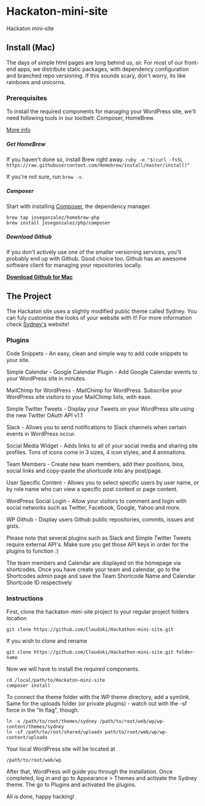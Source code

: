 # Hackaton-mini-site
Hackaton mini-site


## Install (Mac)
The days of simple html pages are long behind us, sir. For most of our front-end apps, we distribute static packages, with dependency configuration and branched repo versioning. If this sounds scary, don't worry, its like rainbows and unicorns.

### Prerequisites
To install the required components for managing your WordPress site, 
we'll need following tools in our toolbelt: Composer, HomeBrew.

[More info](http://blog.cloudoki.com/set-up-your-local-battleground/)

##### Get HomeBrew
If you haven't done so, install Brew right away.
```ruby -e "$(curl -fsSL https://raw.githubusercontent.com/Homebrew/install/master/install)"```

If you're not sure, run `brew -v`.


##### Composer
Start with installing [Composer](https://getcomposer.org/), the dependency manager.

```
brew tap josegonzalez/homebrew-php
brew install josegonzalez/php/composer
```

##### Download Github
If you don't actively use one of the smaller versioning services, you'll probably end up with Github. Good choice too.
Github has an awesome software client for managing your repositories locally.

**[Download Github for Mac](https://mac.github.com/)**


## The Project

The Hackaton site uses a slightly modified public theme called Sydney. You can fuly customise the looks of your website with it!
For more information check [Sydney's](http://athemes.com/theme/sydney/) website!

### Plugins

Code Snippets - An easy, clean and simple way to add code snippets to your site.

Simple Calendar - Google Calendar Plugin - Add Google Calendar events to your WordPress site in minutes. 

MailChimp for WordPress - MailChimp for WordPress. Subscribe your WordPress site visitors to your MailChimp lists, with ease.

Simple Twitter Tweets - Display your Tweets on your WordPress site using the new Twitter OAuth API v1.1

Slack - Allows you to send notifications to Slack channels when certain events in WordPress occur.

Social Media Widget - Adds links to all of your social media and sharing site profiles. Tons of icons come in 3 sizes, 4 icon styles, and 4 animations.

Team Members - Create new team members, add their positions, bios, social links and copy-paste the shortcode into any post/page. 

User Specific Content - Allows you to select specific users by user name, or by role name who can view a specific post content or page content.

WordPress Social Login - Allow your visitors to comment and login with social networks such as Twitter, Facebook, Google, Yahoo and more.

WP Github - Display users Github public repositories, commits, issues and gists.

Please note that several plugins such as Slack and Simple Twitter Tweets require external API's. Make sure you get those API keys in order for the plugins to function :)


The team members and Calendar are displayed on the homepage via shortcodes. Once you have create your team and calendar, go to the Shortcodes admin page and save the Team Shortcode Name and Calendar Shortcode ID respectively


### Instructions

First, clone the hackaton-mini-site project to your regular project folders location

```
git clone https://github.com/Cloudoki/Hackathon-mini-site.git
```

If you wish to clone and rename

```
git clone https://github.com/Cloudoki/Hackathon-mini-site.git folder-name
```


Now we will have to install the required components.

```
cd /local/path/to/Hackaton-mini-site
composer install
```

To connect the theme folder with the WP theme directory, add a symlink. Same for the uploads folder (or private plugins) - watch out with the -sf force in the "ln flag", though.

```
ln -s /path/to/root/themes/sydney /path/to/root/web/wp/wp-content/themes/sydney 
ln -sf /path/to/root/shared/uploads path/to/root/web/wp/wp-content/uploads 
```

Your local WordPress site will be located at

```
/path/to/root/web/wp
```

After that, WordPress will guide you through the installation. Once completed, log in and go to Appearance > Themes and activate the Sydney theme. The go to Plugins and activated the plugins.

All is done, happy hacking!